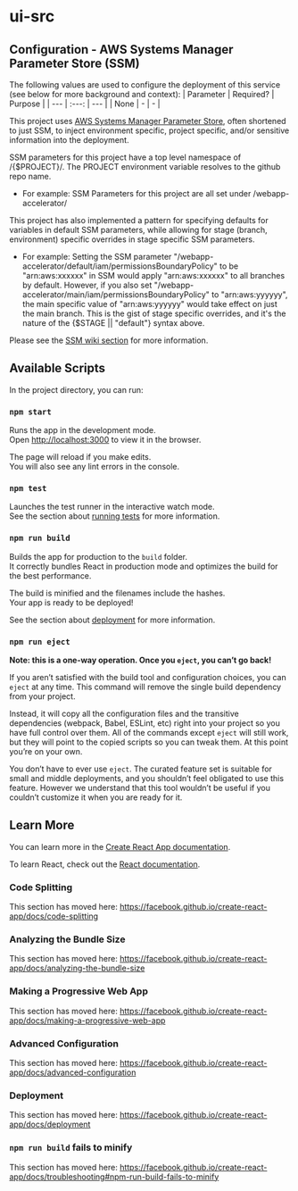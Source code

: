 # ui-src

## Configuration - AWS Systems Manager Parameter Store (SSM)

The following values are used to configure the deployment of this service (see below for more background and context):
| Parameter | Required? | Purpose |
| --- | :---: | --- |
| None | - | - |

This project uses [AWS Systems Manager Parameter Store](https://docs.aws.amazon.com/systems-manager/latest/userguide/systems-manager-parameter-store.html), often shortened to just SSM, to inject environment specific, project specific, and/or sensitive information into the deployment.

SSM parameters for this project have a top level namespace of /{$PROJECT}/. The PROJECT environment variable resolves to the github repo name.

- For example: SSM Parameters for this project are all set under /webapp-accelerator/

This project has also implemented a pattern for specifying defaults for variables in default SSM parameters, while allowing for stage (branch, environment) specific overrides in stage specific SSM parameters.

- For example: Setting the SSM parameter "/webapp-accelerator/default/iam/permissionsBoundaryPolicy" to be "arn:aws:xxxxxx" in SSM would apply "arn:aws:xxxxxx" to all branches by default. However, if you also set "/webapp-accelerator/main/iam/permissionsBoundaryPolicy" to "arn:aws:yyyyyy", the main specific value of "arn:aws:yyyyyy" would take effect on just the main branch. This is the gist of stage specific overrides, and it's the nature of the {$STAGE || "default"} syntax above.

Please see the [SSM wiki section](wikilink) for more information.

## Available Scripts

In the project directory, you can run:

### `npm start`

Runs the app in the development mode.<br />
Open [http://localhost:3000](http://localhost:3000) to view it in the browser.

The page will reload if you make edits.<br />
You will also see any lint errors in the console.

### `npm test`

Launches the test runner in the interactive watch mode.<br />
See the section about [running tests](https://facebook.github.io/create-react-app/docs/running-tests) for more information.

### `npm run build`

Builds the app for production to the `build` folder.<br />
It correctly bundles React in production mode and optimizes the build for the best performance.

The build is minified and the filenames include the hashes.<br />
Your app is ready to be deployed!

See the section about [deployment](https://facebook.github.io/create-react-app/docs/deployment) for more information.

### `npm run eject`

**Note: this is a one-way operation. Once you `eject`, you can’t go back!**

If you aren’t satisfied with the build tool and configuration choices, you can `eject` at any time. This command will remove the single build dependency from your project.

Instead, it will copy all the configuration files and the transitive dependencies (webpack, Babel, ESLint, etc) right into your project so you have full control over them. All of the commands except `eject` will still work, but they will point to the copied scripts so you can tweak them. At this point you’re on your own.

You don’t have to ever use `eject`. The curated feature set is suitable for small and middle deployments, and you shouldn’t feel obligated to use this feature. However we understand that this tool wouldn’t be useful if you couldn’t customize it when you are ready for it.

## Learn More

You can learn more in the [Create React App documentation](https://facebook.github.io/create-react-app/docs/getting-started).

To learn React, check out the [React documentation](https://reactjs.org/).

### Code Splitting

This section has moved here: https://facebook.github.io/create-react-app/docs/code-splitting

### Analyzing the Bundle Size

This section has moved here: https://facebook.github.io/create-react-app/docs/analyzing-the-bundle-size

### Making a Progressive Web App

This section has moved here: https://facebook.github.io/create-react-app/docs/making-a-progressive-web-app

### Advanced Configuration

This section has moved here: https://facebook.github.io/create-react-app/docs/advanced-configuration

### Deployment

This section has moved here: https://facebook.github.io/create-react-app/docs/deployment

### `npm run build` fails to minify

This section has moved here: https://facebook.github.io/create-react-app/docs/troubleshooting#npm-run-build-fails-to-minify
